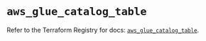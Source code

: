 # `aws_glue_catalog_table`

Refer to the Terraform Registry for docs: [`aws_glue_catalog_table`](https://registry.terraform.io/providers/hashicorp/aws/6.9.0/docs/resources/glue_catalog_table).
